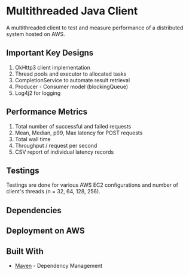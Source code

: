 # Multithreaded Java Client
A multithreaded client to test and measure performance of a distributed system hosted on AWS.

## Important Key Designs
1. OkHttp3 client implementation
2. Thread pools and executor to allocated tasks
3. CompletionService to automate result retrieval
4. Producer - Consumer model (blockingQueue)
5. Log4j2 for logging

## Performance Metrics
1. Total number of successful and failed requests
2. Mean, Median, p99, Max latency for POST requests
3. Total wall time
4. Throughput / request per second
5. CSV report of individual latency records

## Testings
Testings are done for various AWS EC2 configurations and number of client's threads (n = 32, 64, 128, 256).


## Dependencies


## Deployment on AWS


## Built With
* [Maven](https://maven.apache.org/) - Dependency Management
